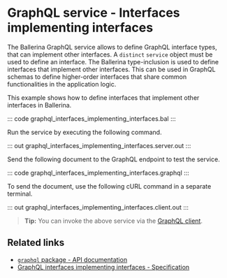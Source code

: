 # GraphQL service - Interfaces implementing interfaces

The Ballerina GraphQL service allows to define GraphQL interface types, that can implement other interfaces. A `distinct` `service` object must be used to define an interface. The Ballerina type-inclusion is used to define interfaces that implement other interfaces. This can be used in GraphQL schemas to define higher-order interfaces that share common functionalities in the application logic.

This example shows how to define interfaces that implement other interfaces in Ballerina.

::: code graphql_interfaces_implementing_interfaces.bal :::

Run the service by executing the following command.

::: out graphql_interfaces_implementing_interfaces.server.out :::

Send the following document to the GraphQL endpoint to test the service.

::: code graphql_interfaces_implementing_interfaces.graphql :::

To send the document, use the following cURL command in a separate terminal.

::: out graphql_interfaces_implementing_interfaces.client.out :::

>**Tip:** You can invoke the above service via the [GraphQL client](/learn/by-example/graphql-client-query-endpoint/).

## Related links
- [`graphql` package - API documentation](https://lib.ballerina.io/ballerina/graphql/latest)
- [GraphQL interfaces implementing interfaces - Specification](/spec/graphql/#461-interfaces-implementing-interfaces)
